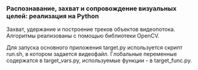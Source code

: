 ### Распознавание, захват и сопровождение визуальных целей: реализация на Python

Захват, удержание и построение треков объектов видеопотока. Алгоритмы реализованы с помощью библиотеки OpenCV.

Для запуска основного приложения target.py используется скрипт run.sh, в котором задается видеофайл. Глобальные переменные содержатся в target_vars.py, используемые функции - в target_func.py.
